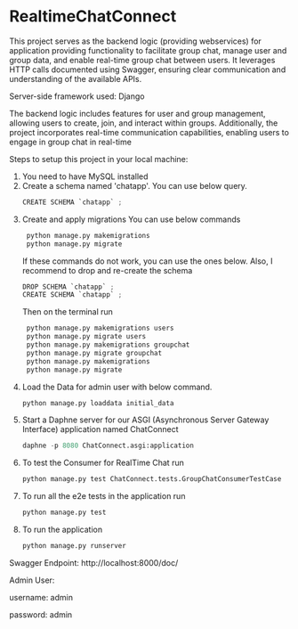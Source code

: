 # RealtimeChatConnect

This project serves as the backend logic (providing webservices) for application providing functionality to facilitate group chat, manage user and group data, and enable real-time group chat between users. 
It leverages HTTP calls documented using Swagger, ensuring clear communication and understanding of the available APIs. 

Server-side framework used: Django

The backend logic includes features for user and group management, allowing users to create, join, and interact within groups. Additionally, the project incorporates real-time communication capabilities, enabling users to engage in group chat in real-time

Steps to setup this project in your local machine:

1. You need to have MySQL installed
2. Create a schema named 'chatapp'. You can use below query.
   ```python
   CREATE SCHEMA `chatapp` ;
   ```
3. Create and apply migrations
   You can use below commands
   ```python
    python manage.py makemigrations
    python manage.py migrate
   ```
   If these commands do not work, you can use the ones below. Also, I recommend to drop and re-create the schema
   ```python
   DROP SCHEMA `chatapp` ;
   CREATE SCHEMA `chatapp` ;
   ```
   Then on the terminal run
   ```python
    python manage.py makemigrations users
    python manage.py migrate users
    python manage.py makemigrations groupchat
    python manage.py migrate groupchat
    python manage.py makemigrations
    python manage.py migrate
   ```
4. Load the Data for admin user with below command.
   ```python
   python manage.py loaddata initial_data
   ```
5. Start a Daphne server for our ASGI (Asynchronous Server Gateway Interface) application named ChatConnect
   ```python
   daphne -p 8080 ChatConnect.asgi:application
   ```
6. To test the Consumer for RealTime Chat run
   ```python
   python manage.py test ChatConnect.tests.GroupChatConsumerTestCase
   ```
7. To run all the e2e tests in the application run
   ```python
   python manage.py test
   ```
8. To run the application
   ```python
   python manage.py runserver
   ```

Swagger Endpoint: http://localhost:8000/doc/

Admin User:

username: admin

password: admin
